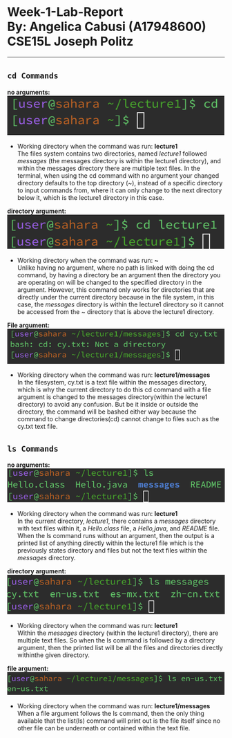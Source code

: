 Week-1-Lab-Report\
By: Angelica Cabusi (A17948600)\
CSE15L Joseph Politz
=========
---

## `cd Commands`
__no arguments:__\
![Image](1.png)

- Working directory when the command was run: **lecture1**\
The files system contains two directories, named _lecture1_ followed _messages_ (the messages directory is within the lecture1 directory), and within the messages directory there are multiple text files.
In the terminal, when using the cd command with no argument your changed directory defaults to the top directory (~), instead of a specific directory to input commands from, where it can only change to the next directory below it, which is the lecture1 directory
in this case.

__directory argument:__\
![Image](2.png)

- Working directory when the command was run: **~**\
Unlike having no argument, where no path is linked with doing the cd command, by having a directory be an argument then the directory you are operating on will be changed to the specified directory in the argument.
However, this command only works for directories that are directly under the current directory because in the file system, in this case, the _messages_ directory is within the lecture1 directory so it cannot be
accessed from the ~ directory that is above the lecture1 directory.

__File argument:__\
![Image](3.png)

- Working directory when the command was run: **lecture1/messages**\
In the filesystem, cy.txt is a text file within the messages directory, which is why the current directory to do this cd command with a file argument is changed to the messages directory(within the lecture1 directory) to avoid any confusion. But be it inside or outside the directory, the command will be bashed either way because the command to change directories(cd) cannot change to files such as the cy.txt text file.

## `ls Commands`
__no arguments:__\
![Image](4.png)

- Working directory when the command was run: **lecture1**\
In the current directory, _lecture1_, there contains a _messages_ directory with text files within it, a _Hello.class_ file, a _Hello,java_, and _README_ file. When the ls command runs without an argument, then the output is a printed
list of anything directly within the lecture1 file which is the previously states directory and files but not the text files within the _messages_ directory.

__directory argument:__\
![Image](5.png)

- Working directory when the command was run: **lecture1**\
Within the _messages_ directory (within the lecture1 directory), there are multiple text files. So when the ls command is followed by a directory argument, then the printed list will be all the files and directories directly withinthe given directory.

__file argument:__\
![Image](6.png)

- Working directory when the command was run: **lecture1/messages**\
When a file argument follows the ls command, then the only thing available that the list(ls) command will print out is the file itself since no other file can be underneath or contained within the text file.
